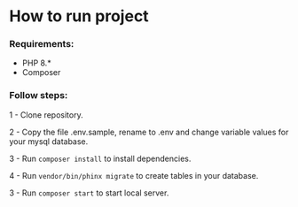 # How to run project

### Requirements:
- PHP 8.*
- Composer

### Follow steps:
1 - Clone repository.

2 - Copy the file .env.sample, rename to .env and change variable values for your mysql database.

3 - Run `composer install` to install dependencies.

4 - Run `vendor/bin/phinx migrate` to create tables in your database.

3 - Run `composer start` to start local server.
